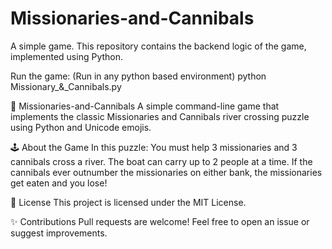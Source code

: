 # Missionaries-and-Cannibals
A simple game. This repository contains the backend logic of the game, implemented using Python.

Run the game:
(Run in any python based environment)
python Missionary_&_Cannibals.py

📜 Missionaries-and-Cannibals
A simple command-line game that implements the classic Missionaries and Cannibals river crossing puzzle using Python and Unicode emojis.

🕹️ About the Game
In this puzzle:
You must help 3 missionaries and 3 cannibals cross a river.
The boat can carry up to 2 people at a time.
If the cannibals ever outnumber the missionaries on either bank, the missionaries get eaten and you lose!

📄 License
This project is licensed under the MIT License.

✨ Contributions
Pull requests are welcome! Feel free to open an issue or suggest improvements.
